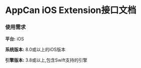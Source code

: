 # AppCan iOS Extension接口文档

### 使用需求

**平台:** iOS

**系统版本:** 8.0或以上的iOS版本

**引擎版本:** 3.8或以上,包含Swift支持的引擎





